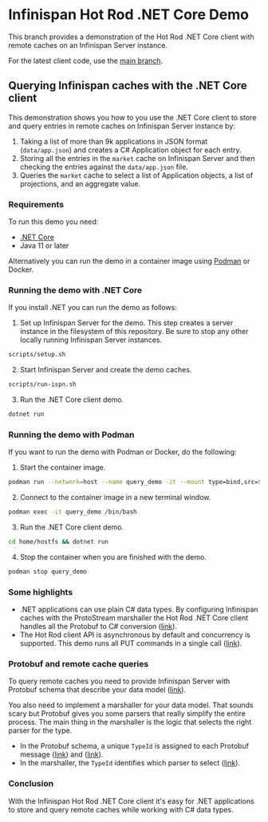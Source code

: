 # Infinispan Hot Rod .NET Core Demo

This branch provides a demonstration of the Hot Rod .NET Core client with remote caches on an Infinispan Server instance.

For the latest client code, use the [main branch](https://github.com/infinispan/Infinispan.Hotrod.Core/tree/main).

## Querying Infinispan caches with the .NET Core client

This demonstration shows you how to you use the .NET Core client to store and query entries in remote caches on Infinispan Server instance by:

1. Taking a list of more than 9k applications in JSON format (`data/app.json`) and creates a C# Application object for each entry.
2. Storing all the entries in the `market` cache on Infinispan Server and then checking the entries against the `data/app.json` file.
3. Queries the `market` cache to select a list of Application objects, a list of projections, and an aggregate value.

### Requirements

To run this demo you need:

- [.NET Core](https://docs.microsoft.com/it-it/dotnet/core/install)
- Java 11 or later

Alternatively you can run the demo in a container image using [Podman](https://podman.io/) or Docker.

### Running the demo with .NET Core

If you install .NET you can run the demo as follows:

1. Set up Infinispan Server for the demo. This step creates a server instance in the filesystem of this repository. Be sure to stop any other locally running Infinispan Server instances.
```bash
scripts/setup.sh
```
2. Start Infinispan Server and create the demo caches.
```bash
scripts/run-ispn.sh
```
3. Run the .NET Core client demo.
```bash
dotnet run
```

### Running the demo with Podman

If you want to run the demo with Podman or Docker, do the following:

1. Start the container image.
```bash
podman run --network=host --name query_demo -it --mount type=bind,src=$PWD,dst=/home/hostfs quay.io/rigazilla/netcore-demo:1.0 /bin/bash -c "cd home/hostfs && scripts/container-setup.sh"
```
2. Connect to the container image in a new terminal window.
```bash
podman exec -it query_demo /bin/bash
```
3. Run the .NET Core client demo.
```bash
cd home/hostfs && dotnet run
```
4. Stop the container when you are finished with the demo.
```bash
podman stop query_demo
```

### Some highlights

- .NET applications can use plain C# data types. By configuring Infinispan caches with the ProtoStream marshaller the Hot Rod .NET Core client handles all the Protobuf to C# conversion ([link](https://github.com/infinispan/Infinispan.Hotrod.Core/blob/e2efac6591741d23ff92c6253bf1257a60ea8879/demo/Query/Program.cs#L35-L38)).
- The Hot Rod client API is asynchronous by default and concurrency is supported. This demo runs all PUT commands in a single call ([link](https://github.com/infinispan/Infinispan.Hotrod.Core/blob/e2efac6591741d23ff92c6253bf1257a60ea8879/demo/Query/Program.cs#L111-L122)).

### Protobuf and remote cache queries

To query remote caches you need to provide Infinispan Server with Protobuf schema that describe your data model ([link](https://github.com/infinispan/Infinispan.Hotrod.Core/blob/e2efac6591741d23ff92c6253bf1257a60ea8879/demo/Query/Program.cs#L69)).

You also need to implement a marshaller for your data model.
That sounds scary but Protobuf gives you some parsers that really simplify the entire process.
The main thing in the marshaller is the logic that selects the right parser for the type.

- In the Protobuf schema, a unique `TypeId` is assigned to each Protobuf message ([link](https://github.com/infinispan/Infinispan.Hotrod.Core/blob/a648993db9cd97ebff2186a6f3f5ef64b37517da/demo/Query/Protos/app.proto#L5)) and ([link](https://github.com/infinispan/Infinispan.Hotrod.Core/blob/a648993db9cd97ebff2186a6f3f5ef64b37517da/demo/Query/Protos/review.proto#L5)).
- In the marshaller, the `TypeId` identifies which parser to select ([link](https://github.com/infinispan/Infinispan.Hotrod.Core/blob/a648993db9cd97ebff2186a6f3f5ef64b37517da/demo/Query/Marshaller.cs#L87)).

### Conclusion

With the Infinispan Hot Rod .NET Core client it's easy for .NET applications to store and query remote caches while working with C# data types.
